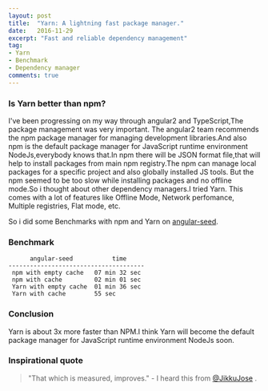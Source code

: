 ```yaml
---
layout: post
title:  "Yarn: A lightning fast package manager."
date:   2016-11-29
excerpt: "Fast and reliable dependency management"
tag:
- Yarn
- Benchmark
- Dependency manager
comments: true
---
```


### Is Yarn better than npm?
<p> I've been progressing on my way through angular2 and TypeScript,The package management was very important.
The angular2 team recommends the npm package manager for managing development libraries.And also npm is the default
package manager for JavaScript runtime environment NodeJs,everybody knows that.In npm there will be JSON format file,that will help to
install packages from main npm registry.The npm can manage local packages for a specific project and also globally installed JS tools.
But the npm seemed to be too slow while installing packages and no offline mode.So i thought about other dependency managers.I tried Yarn.
This comes with a lot of features like Offline Mode, Network perfomance, Multiple registries, Flat mode, etc.</p>
  So i did some Benchmarks with npm and Yarn on <a href="https://github.com/mgechev/angular-seed">angular-seed</a>.

### Benchmark
```
      angular-seed           time          
--------------------------------------
 npm with empty cache   07 min 32 sec
 npm with cache         02 min 01 sec
 Yarn with empty cache  01 min 36 sec
 Yarn with cache        55 sec
```
### Conclusion
Yarn is about 3x more faster than NPM.I think Yarn will become  the default package manager for JavaScript runtime environment NodeJs soon.


### Inspirational quote

> "That which is measured, improves." - I heard this from <a href="https://twitter.com/JikkuJose"> @JikkuJose</a> .
